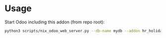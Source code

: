 # Usage

Start Odoo including this addon (from repo root):

```bash
python3 scripts/nix_odoo_web_server.py --db-name mydb --addon hr_holidays_auto_extend
```
